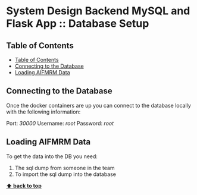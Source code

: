 # System Design Backend MySQL and Flask App :: Database Setup <!-- omit in toc -->

## Table of Contents

<!-- TOC -->

- [Table of Contents](#table-of-contents)
- [Connecting to the Database](#connecting-to-the-database)
- [Loading AIFMRM Data](#loading-aifmrm-data)

<!-- /TOC -->

## Connecting to the Database

Once the docker containers are up you can connect to the database locally with the following information:

Port: *30000*
Username: *root*
Password: *root*

## Loading AIFMRM Data

To get the data into the DB you need:

1. The sql dump from someone in the team
2. To import the sql dump into the database

**[⬆ back to top](#table-of-contents)**
